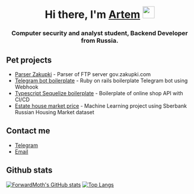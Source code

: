<h1 align="center">Hi there, I'm <a href="https://daniilshat.ru/" target="_blank">Artem</a> 
<img src="https://github.com/blackcater/blackcater/raw/main/images/Hi.gif" height="32"/></h1>
<h3 align="center">Computer security and analyst student, Backend Developer from Russia.</h3>

## Pet projects

- [Parser Zakupki](https://github.com/ForwardMoth/zakupki.gov) - Parser of FTP server gov.zakupki.com
- [Telegram bot boilerplate](https://github.com/ForwardMoth/telegram-bot-ruby-boilerplate) - Ruby on rails boilerplate Telegram bot using Webhook 
- [Typescript Sequelize boilerplate](https://github.com/ForwardMoth/Github-Actions) - Boilerplate of online shop API with CI/CD
- [Estate house market price](https://github.com/ForwardMoth/ML_estate_pricing) - Machine Learning project using Sberbank Russian Housing Market dataset

## Contact me

- [Telegram](https://t.me/YouthTourist)
- [Email](mailto:AABudantsev@mephi.ru)

## Github stats

[![ForwardMoth's GitHub stats](https://github-readme-stats.vercel.app/api?username=ForwardMoth)](https://github.com/ForwardMoth/ForwardMoth) [![Top Langs](https://github-readme-stats.vercel.app/api/top-langs/?username=ForwardMoth&layout=compact)](https://github.com/ForwardMoth/ForwardMoth) 
<!-- [![ForwardMoth's LeetCode stats](https://leetcode-stats-six.vercel.app/api?username=ForwardMothMaster)](https://github.com/ForwardMoth/ForwardMoth)  -->

